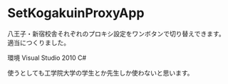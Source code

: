 SetKogakuinProxyApp
===================
八王子・新宿校舎それぞれのプロキシ設定をワンボタンで切り替えできます。
適当につくりました。

環境
Visual Studio 2010 
C#

使うとしても工学院大学の学生とか先生しか使わないと思います。
